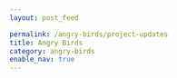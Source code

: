 ```yaml
---
layout: post_feed

permalink: /angry-birds/project-updates
title: Angry Birds
category: angry-birds
enable_nav: true
---
```

